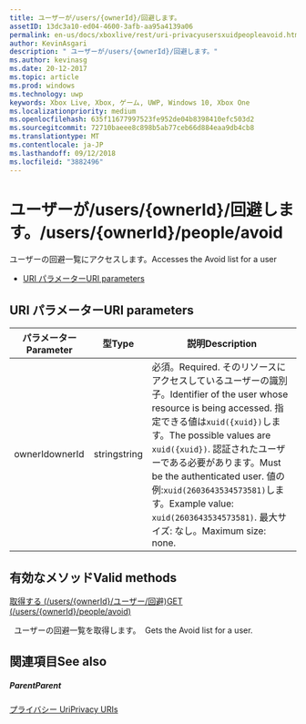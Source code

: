 ```yaml
---
title: ユーザーが/users/{ownerId}/回避します。
assetID: 13dc3a10-ed04-4600-3afb-aa95a4139a06
permalink: en-us/docs/xboxlive/rest/uri-privacyusersxuidpeopleavoid.html
author: KevinAsgari
description: " ユーザーが/users/{ownerId}/回避します。"
ms.author: kevinasg
ms.date: 20-12-2017
ms.topic: article
ms.prod: windows
ms.technology: uwp
keywords: Xbox Live, Xbox, ゲーム, UWP, Windows 10, Xbox One
ms.localizationpriority: medium
ms.openlocfilehash: 635f11677997523fe952de04b8398410efc503d2
ms.sourcegitcommit: 72710baeee8c898b5ab77ceb66d884eaa9db4cb8
ms.translationtype: MT
ms.contentlocale: ja-JP
ms.lasthandoff: 09/12/2018
ms.locfileid: "3882496"
---
```

# <a name="usersowneridpeopleavoid"></a><span data-ttu-id="410ba-104">ユーザーが/users/{ownerId}/回避します。</span><span class="sxs-lookup"><span data-stu-id="410ba-104">/users/{ownerId}/people/avoid</span></span>
<span data-ttu-id="410ba-105">ユーザーの回避一覧にアクセスします。</span><span class="sxs-lookup"><span data-stu-id="410ba-105">Accesses the Avoid list for a user</span></span>

  * [<span data-ttu-id="410ba-106">URI パラメーター</span><span class="sxs-lookup"><span data-stu-id="410ba-106">URI parameters</span></span>](#ID4EQ)

<a id="ID4EQ"></a>


## <a name="uri-parameters"></a><span data-ttu-id="410ba-107">URI パラメーター</span><span class="sxs-lookup"><span data-stu-id="410ba-107">URI parameters</span></span>

| <span data-ttu-id="410ba-108">パラメーター</span><span class="sxs-lookup"><span data-stu-id="410ba-108">Parameter</span></span>| <span data-ttu-id="410ba-109">型</span><span class="sxs-lookup"><span data-stu-id="410ba-109">Type</span></span>| <span data-ttu-id="410ba-110">説明</span><span class="sxs-lookup"><span data-stu-id="410ba-110">Description</span></span>|
| --- | --- | --- |
| <span data-ttu-id="410ba-111">ownerId</span><span class="sxs-lookup"><span data-stu-id="410ba-111">ownerId</span></span>| <span data-ttu-id="410ba-112">string</span><span class="sxs-lookup"><span data-stu-id="410ba-112">string</span></span>| <span data-ttu-id="410ba-113">必須。</span><span class="sxs-lookup"><span data-stu-id="410ba-113">Required.</span></span> <span data-ttu-id="410ba-114">そのリソースにアクセスしているユーザーの識別子。</span><span class="sxs-lookup"><span data-stu-id="410ba-114">Identifier of the user whose resource is being accessed.</span></span> <span data-ttu-id="410ba-115">指定できる値は<code>xuid({xuid})</code>します。</span><span class="sxs-lookup"><span data-stu-id="410ba-115">The possible values are <code>xuid({xuid})</code>.</span></span> <span data-ttu-id="410ba-116">認証されたユーザーである必要があります。</span><span class="sxs-lookup"><span data-stu-id="410ba-116">Must be the authenticated user.</span></span> <span data-ttu-id="410ba-117">値の例:<code>xuid(2603643534573581)</code>します。</span><span class="sxs-lookup"><span data-stu-id="410ba-117">Example value: <code>xuid(2603643534573581)</code>.</span></span> <span data-ttu-id="410ba-118">最大サイズ: なし。</span><span class="sxs-lookup"><span data-stu-id="410ba-118">Maximum size: none.</span></span> |

<a id="ID4ERB"></a>


## <a name="valid-methods"></a><span data-ttu-id="410ba-119">有効なメソッド</span><span class="sxs-lookup"><span data-stu-id="410ba-119">Valid methods</span></span>

[<span data-ttu-id="410ba-120">取得する (/users/{ownerId}/ユーザー/回避)</span><span class="sxs-lookup"><span data-stu-id="410ba-120">GET (/users/{ownerId}/people/avoid)</span></span>](uri-privacyusersxuidpeopleavoidget.md)

<span data-ttu-id="410ba-121">&nbsp;&nbsp;ユーザーの回避一覧を取得します。</span><span class="sxs-lookup"><span data-stu-id="410ba-121">&nbsp;&nbsp;Gets the Avoid list for a user.</span></span>

<a id="ID4E2B"></a>


## <a name="see-also"></a><span data-ttu-id="410ba-122">関連項目</span><span class="sxs-lookup"><span data-stu-id="410ba-122">See also</span></span>

<a id="ID4E4B"></a>


##### <a name="parent"></a><span data-ttu-id="410ba-123">Parent</span><span class="sxs-lookup"><span data-stu-id="410ba-123">Parent</span></span>

[<span data-ttu-id="410ba-124">プライバシー Uri</span><span class="sxs-lookup"><span data-stu-id="410ba-124">Privacy URIs</span></span>](atoc-reference-privacyv2.md)
